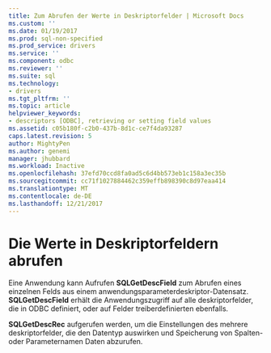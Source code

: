 ```yaml
---
title: Zum Abrufen der Werte in Deskriptorfelder | Microsoft Docs
ms.custom: ''
ms.date: 01/19/2017
ms.prod: sql-non-specified
ms.prod_service: drivers
ms.service: ''
ms.component: odbc
ms.reviewer: ''
ms.suite: sql
ms.technology:
- drivers
ms.tgt_pltfrm: ''
ms.topic: article
helpviewer_keywords:
- descriptors [ODBC], retrieving or setting field values
ms.assetid: c05b180f-c2b0-437b-8d1c-ce7f4da93287
caps.latest.revision: 5
author: MightyPen
ms.author: genemi
manager: jhubbard
ms.workload: Inactive
ms.openlocfilehash: 37efd70ccd8fa0ad5c6d4bb573eb1c158a3ec35b
ms.sourcegitcommit: cc71f1027884462c359effb898390c8d97eaa414
ms.translationtype: MT
ms.contentlocale: de-DE
ms.lasthandoff: 12/21/2017
---
```

# <a name="retrieving-the-values-in-descriptor-fields"></a>Die Werte in Deskriptorfeldern abrufen
Eine Anwendung kann Aufrufen **SQLGetDescField** zum Abrufen eines einzelnen Felds aus einem anwendungsparameterdeskriptor-Datensatz. **SQLGetDescField** erhält die Anwendungszugriff auf alle deskriptorfelder, die in ODBC definiert, oder auf Felder treiberdefinierten ebenfalls.  
  
 **SQLGetDescRec** aufgerufen werden, um die Einstellungen des mehrere deskriptorfelder, die den Datentyp auswirken und Speicherung von Spalten- oder Parameternamen Daten abzurufen.

